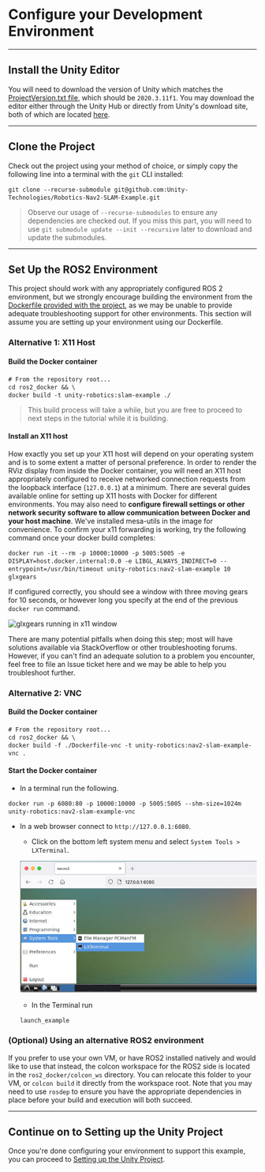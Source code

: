 # Configure your Development Environment
---  
## Install the Unity Editor  
You will need to download the version of Unity which matches the [ProjectVersion.txt file](https://github.com/Unity-Technologies/Robotics-Nav2-SLAM-Example/blob/dev/Nav2SLAMExampleProject/ProjectSettings/ProjectVersion.txt#L1), which should be `2020.3.11f1`. You may download the editor either through the Unity Hub or directly from Unity's download site, both of which are located [here](https://unity3d.com/get-unity/download).

---

## Clone the Project
Check out the project using your method of choice, or simply copy the following line into a terminal with the `git` CLI installed:  
```
git clone --recurse-submodule git@github.com:Unity-Technologies/Robotics-Nav2-SLAM-Example.git
```  
>Observe our usage of `--recurse-submodules` to ensure any dependencies are checked out. If you miss this part, you will need to use `git submodule update --init --recursive` later to download and update the submodules.

---

## Set Up the ROS2 Environment
This project should work with any appropriately configured ROS 2 environment, but we strongly encourage building the environment from the [Dockerfile provided with the project](../ros2_docker/Dockerfile), as we may be unable to provide adequate troubleshooting support for other environments. This section will assume you are setting up your environment using our Dockerfile.

### Alternative 1: X11 Host
#### Build the Docker container
```
# From the repository root...
cd ros2_docker && \
docker build -t unity-robotics:slam-example ./
```
>This build process will take a while, but you are free to proceed to next steps in the tutorial while it is building.

#### Install an X11 host
How exactly you set up your X11 host will depend on your operating system and is to some extent a matter of personal preference.  In order to render the RViz display from inside the Docker container, you will need an X11 host appropriately configured to receive networked connection requests from the loopback interface (`127.0.0.1`) at a minimum.  There are several guides available online for setting up X11 hosts with Docker for different environments. You may also need to **configure firewall settings or other network security software to allow communication between Docker and your host machine**. We've installed mesa-utils in the image for convenience. To confirm your x11 forwarding is working, try the following command once your docker build completes:

```
docker run -it --rm -p 10000:10000 -p 5005:5005 -e DISPLAY=host.docker.internal:0.0 -e LIBGL_ALWAYS_INDIRECT=0 --entrypoint=/usr/bin/timeout unity-robotics:nav2-slam-example 10 glxgears
```

If configured correctly, you should see a window with three moving gears for 10 seconds, or however long you specify at the end of the previous `docker run` command.

![glxgears running in x11 window](images/glxgears.gif)

There are many potential pitfalls when doing this step; most will have solutions available via StackOverflow or other troubleshooting forums. However, if you can't find an adequate solution to a problem you encounter, feel free to file an Issue ticket here and we may be able to help you troubleshoot further.

### Alternative 2: VNC
#### Build the Docker container
```
# From the repository root...
cd ros2_docker && \
docker build -f ./Dockerfile-vnc -t unity-robotics:nav2-slam-example-vnc .
```
#### Start the Docker container

- In a terminal run the following.

```
docker run -p 6080:80 -p 10000:10000 -p 5005:5005 --shm-size=1024m unity-robotics:nav2-slam-example-vnc
```

- In a web browser connect to `http://127.0.0.1:6080`.

  - Click on the bottom left system menu and select `System Tools > LXTerminal`.

  ![connecting to the docker container](images/start_docker_vnc.png)

  - In the Terminal run 
  
  ```
  launch_example
  ```


### (Optional) Using an alternative ROS2 environment
If you prefer to use your own VM, or have ROS2 installed natively and would like to use that instead, the colcon workspace for the ROS2 side is located in the `ros2_docker/colcon_ws` directory.  You can relocate this folder to your VM, or `colcon build` it directly from the workspace root. Note that you may need to use `rosdep` to ensure you have the appropriate dependencies in place before your build and execution will both succeed.

---


## Continue on to Setting up the Unity Project
Once you're done configuring your environment to support this example, you can proceed to [Setting up the Unity Project](unity_project.md).
